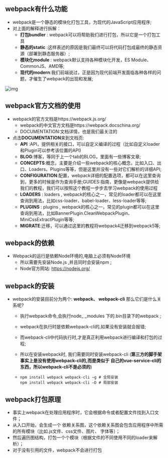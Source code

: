 ## webpack有什么功能

* webpack是一个静态的模块化打包工具，为现代的JavaScript应用程序;
* 对上面的解释进行拆解︰
  * **打包bundler** : webpack可以将帮助我们进行打包，所以它是一个打包工具
  * **静态的static** :这样表述的原因是我们最终可以将代码打包成最终的静态资源（部署到静态服务器）;
  * **模块化module** : webpack默认支持各种模块化开发，ES Module、CommonJS、AMD等;
  * **现代的modern**:我们前端说过，正是因为现代前端开发面临各种各样的问题，才催生了webpack的出现和发展;

![img](https://www.runoob.com/wp-content/uploads/2017/01/32af52ff9594b121517ecdd932644da4.png)

## webpack官方文档的使用

* webpack的官方文档是https://webpack.js.org/
  * webpack的中文官方文档是https://webpack.docschina.org/
  * DOCUMENTATION:文档详情，也是我们最关注的
* 点击**DOCUMENTATION**来到文档页:
  * **API** :API，提供相关的接口，可以自定义编译的过程（比如自定义loader和Plugin可以参考该位置的API)
  * **BLOG**:博客，等同于上一个tab的BLOG，里面有一些博客文章;
  * **CONCEPTS**:概念，主要是介绍一些webpack的核心概念，比如入口、出口、Loaders、Plugins等等，但是这里并没有一些对它们解析的详细API;
  * **CONFIGURATION**:配置，webpack详细的配置选项，都可以在这里查询到，更多的时候是作为查询手册;GUIDES∶指南，更像是webpack提供给我们的教程，我们可以按照这个教程一步步去学习webpack的使用过程
  * **LOADERS** : loaders , webpack的核心之一，常见的loader都可以在这里查询到用法，比如css-loader、babel-loader、less-loader等等;
  * **PLUGINS** : plugins , webpack的核心之一，常见的plugin都可以在这里查询到用法，比如BannerPlugin.CleanWebpackPlugin、MiniCssExtractPlugin等等;
  * **MIGRATE**:迁移，可以通过这里的教程将webpack4迁移到webpack5等;



## webpack的依赖

* Webpack的运行是依赖Node环境的,电脑上必须有Node环境
  * 所以需要先安装Node.js ,并且同时会安装npm ;
  * Node官方网站: https://nodejs.org/



## webpack的安装

* webpack的安装目前分为两个: **webpack、 webpack-cli** 那么它们是什么关系呢?
  * 执行webpack命令,会执行node_ _modules 下的.bin目录下的webpack ;
  
  * webpack在执行时是依赖webpack-cli的,如果没有安装就会报错;
  
  * 而webpack-cli中代码执行时,才是真正利用webpack进行编译和打包的过程;
  
  * 所以在安装webpack时, 我们需要同时安装webpack-cli (**第三方的脚手架事实上是没有使用webpack-cli的,而是类似于**
    **自己的vue-service-cli的东西，所以webpack-cli不是必须的**)
    
  * ```
    npm install webpack webpack-cli –g # 全局安装
    npm install webpack webpack-cli –D # 局部安装
    ```
    
    

## webpack打包原理

* 事实上webpack在处理应用程序时，它会根据命令或者配置文件找到入口文件； 
* 从入口开始，会生成一个 依赖关系图，这个依赖关系图会包含应用程序中所需的所有模块（比如.js文件、css文件、图片、 字体等）； 
*  然后遍历图结构，打包一个个模块（根据文件的不同使用不同的loader来解析）；
* 对于没有引用的文件，webpack不会进行打包


